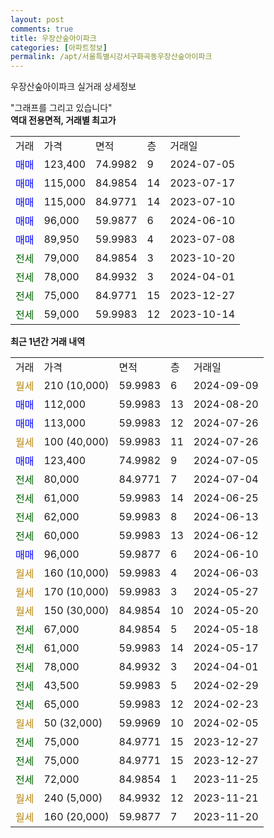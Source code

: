 ```yaml
---
layout: post
comments: true
title: 우장산숲아이파크
categories: [아파트정보]
permalink: /apt/서울특별시강서구화곡동우장산숲아이파크
---
```


우장산숲아이파크 실거래 상세정보

<script type="text/javascript">
  google.charts.load('current', {'packages':['line', 'corechart']});
  google.charts.setOnLoadCallback(drawChart);

  function drawChart() {
    var data = new google.visualization.DataTable();
    data.addColumn('date', '거래일');
    data.addColumn('number', "매매");
    data.addColumn('number', "전세");
    data.addColumn('number', "전매");

    data.addRows([[new Date(Date.parse("2024-09-09")), null, null, null], [new Date(Date.parse("2024-08-20")), 112000, null, null], [new Date(Date.parse("2024-07-26")), 113000, null, null], [new Date(Date.parse("2024-07-26")), null, null, null], [new Date(Date.parse("2024-07-05")), 123400, null, null], [new Date(Date.parse("2024-07-04")), null, 80000, null], [new Date(Date.parse("2024-06-25")), null, 61000, null], [new Date(Date.parse("2024-06-13")), null, 62000, null], [new Date(Date.parse("2024-06-12")), null, 60000, null], [new Date(Date.parse("2024-06-10")), 96000, null, null], [new Date(Date.parse("2024-06-03")), null, null, null], [new Date(Date.parse("2024-05-27")), null, null, null], [new Date(Date.parse("2024-05-20")), null, null, null], [new Date(Date.parse("2024-05-18")), null, 67000, null], [new Date(Date.parse("2024-05-17")), null, 61000, null], [new Date(Date.parse("2024-04-01")), null, 78000, null], [new Date(Date.parse("2024-02-29")), null, 43500, null], [new Date(Date.parse("2024-02-23")), null, 65000, null], [new Date(Date.parse("2024-02-05")), null, null, null], [new Date(Date.parse("2023-12-27")), null, 75000, null], [new Date(Date.parse("2023-12-27")), null, 75000, null], [new Date(Date.parse("2023-11-25")), null, 72000, null], [new Date(Date.parse("2023-11-21")), null, null, null], [new Date(Date.parse("2023-11-20")), null, null, null]]);

    var options = {
      hAxis: {
        format: 'yyyy/MM/dd'
      },    
      lineWidth: 0,
      pointsVisible: true,    
      title: '최근 1년간 유형별 실거래가 분포',
      legend: { position: 'bottom' }
    };

    var formatter = new google.visualization.NumberFormat({pattern:'###,###'} );
    formatter.format(data, 1);
    formatter.format(data, 2);
    
    setTimeout(function() {
        var chart = new google.visualization.LineChart(document.getElementById('columnchart_material'));
        chart.draw(data, (options));
        document.getElementById('loading').style.display = 'none';
    }, 200);
  }
</script>


<div id="loading" style="z-index:20; display: block; margin-left: 0px">"그래프를 그리고 있습니다"</div>
<div id="columnchart_material" style="width: 95%; margin-left: 0px; display: block"></div>
<!-- contents start -->
<b>역대 전용면적, 거래별 최고가</b>
<table class="sortable">
    <tr>
      <td>거래</td>
      <td>가격</td>
      <td>면적</td>
      <td>층</td>
      <td>거래일</td>
    </tr>
        <tr>
          <td><a style="color: blue">매매</a></td>
          <td>123,400</td>
          <td>74.9982</td>
          <td>9</td>
          <td>2024-07-05</td>
        </tr>            <tr>
          <td><a style="color: blue">매매</a></td>
          <td>115,000</td>
          <td>84.9854</td>
          <td>14</td>
          <td>2023-07-17</td>
        </tr>            <tr>
          <td><a style="color: blue">매매</a></td>
          <td>115,000</td>
          <td>84.9771</td>
          <td>14</td>
          <td>2023-07-10</td>
        </tr>            <tr>
          <td><a style="color: blue">매매</a></td>
          <td>96,000</td>
          <td>59.9877</td>
          <td>6</td>
          <td>2024-06-10</td>
        </tr>            <tr>
          <td><a style="color: blue">매매</a></td>
          <td>89,950</td>
          <td>59.9983</td>
          <td>4</td>
          <td>2023-07-08</td>
        </tr>        
        <tr>
              <td><a style="color: darkgreen">전세</a></td>
              <td>79,000</td>
              <td>84.9854</td>
              <td>3</td>
              <td>2023-10-20</td>
            </tr>            <tr>
              <td><a style="color: darkgreen">전세</a></td>
              <td>78,000</td>
              <td>84.9932</td>
              <td>3</td>
              <td>2024-04-01</td>
            </tr>            <tr>
              <td><a style="color: darkgreen">전세</a></td>
              <td>75,000</td>
              <td>84.9771</td>
              <td>15</td>
              <td>2023-12-27</td>
            </tr>            <tr>
              <td><a style="color: darkgreen">전세</a></td>
              <td>59,000</td>
              <td>59.9983</td>
              <td>12</td>
              <td>2023-10-14</td>
            </tr>        
    
</table>

<b>최근 1년간 거래 내역</b>

<table class="sortable">
    <tr>
      <td>거래</td>
      <td>가격</td>
      <td>면적</td>
      <td>층</td>
      <td>거래일</td>
    </tr>
    <tr>
      <td><a style="color: darkgoldenrod">월세</a></td>
      <td>210 (10,000)</td>
      <td>59.9983</td>
      <td>6</td>
      <td>2024-09-09</td>
    </tr>          <tr>
      <td><a style="color: blue">매매</a></td>
      <td>112,000</td>
      <td>59.9983</td>
      <td>13</td>
      <td>2024-08-20</td>
    </tr>          <tr>
      <td><a style="color: blue">매매</a></td>
      <td>113,000</td>
      <td>59.9983</td>
      <td>12</td>
      <td>2024-07-26</td>
    </tr>          <tr>
      <td><a style="color: darkgoldenrod">월세</a></td>
      <td>100 (40,000)</td>
      <td>59.9983</td>
      <td>11</td>
      <td>2024-07-26</td>
    </tr>          <tr>
      <td><a style="color: blue">매매</a></td>
      <td>123,400</td>
      <td>74.9982</td>
      <td>9</td>
      <td>2024-07-05</td>
    </tr>          <tr>
      <td><a style="color: darkgreen">전세</a></td>
      <td>80,000</td>
      <td>84.9771</td>
      <td>7</td>
      <td>2024-07-04</td>
    </tr>          <tr>
      <td><a style="color: darkgreen">전세</a></td>
      <td>61,000</td>
      <td>59.9983</td>
      <td>14</td>
      <td>2024-06-25</td>
    </tr>          <tr>
      <td><a style="color: darkgreen">전세</a></td>
      <td>62,000</td>
      <td>59.9983</td>
      <td>8</td>
      <td>2024-06-13</td>
    </tr>          <tr>
      <td><a style="color: darkgreen">전세</a></td>
      <td>60,000</td>
      <td>59.9983</td>
      <td>13</td>
      <td>2024-06-12</td>
    </tr>          <tr>
      <td><a style="color: blue">매매</a></td>
      <td>96,000</td>
      <td>59.9877</td>
      <td>6</td>
      <td>2024-06-10</td>
    </tr>          <tr>
      <td><a style="color: darkgoldenrod">월세</a></td>
      <td>160 (10,000)</td>
      <td>59.9983</td>
      <td>4</td>
      <td>2024-06-03</td>
    </tr>          <tr>
      <td><a style="color: darkgoldenrod">월세</a></td>
      <td>170 (10,000)</td>
      <td>59.9983</td>
      <td>3</td>
      <td>2024-05-27</td>
    </tr>          <tr>
      <td><a style="color: darkgoldenrod">월세</a></td>
      <td>150 (30,000)</td>
      <td>84.9854</td>
      <td>10</td>
      <td>2024-05-20</td>
    </tr>          <tr>
      <td><a style="color: darkgreen">전세</a></td>
      <td>67,000</td>
      <td>84.9854</td>
      <td>5</td>
      <td>2024-05-18</td>
    </tr>          <tr>
      <td><a style="color: darkgreen">전세</a></td>
      <td>61,000</td>
      <td>59.9983</td>
      <td>14</td>
      <td>2024-05-17</td>
    </tr>          <tr>
      <td><a style="color: darkgreen">전세</a></td>
      <td>78,000</td>
      <td>84.9932</td>
      <td>3</td>
      <td>2024-04-01</td>
    </tr>          <tr>
      <td><a style="color: darkgreen">전세</a></td>
      <td>43,500</td>
      <td>59.9983</td>
      <td>5</td>
      <td>2024-02-29</td>
    </tr>          <tr>
      <td><a style="color: darkgreen">전세</a></td>
      <td>65,000</td>
      <td>59.9983</td>
      <td>12</td>
      <td>2024-02-23</td>
    </tr>          <tr>
      <td><a style="color: darkgoldenrod">월세</a></td>
      <td>50 (32,000)</td>
      <td>59.9969</td>
      <td>10</td>
      <td>2024-02-05</td>
    </tr>          <tr>
      <td><a style="color: darkgreen">전세</a></td>
      <td>75,000</td>
      <td>84.9771</td>
      <td>15</td>
      <td>2023-12-27</td>
    </tr>          <tr>
      <td><a style="color: darkgreen">전세</a></td>
      <td>75,000</td>
      <td>84.9771</td>
      <td>15</td>
      <td>2023-12-27</td>
    </tr>          <tr>
      <td><a style="color: darkgreen">전세</a></td>
      <td>72,000</td>
      <td>84.9854</td>
      <td>1</td>
      <td>2023-11-25</td>
    </tr>          <tr>
      <td><a style="color: darkgoldenrod">월세</a></td>
      <td>240 (5,000)</td>
      <td>84.9932</td>
      <td>12</td>
      <td>2023-11-21</td>
    </tr>          <tr>
      <td><a style="color: darkgoldenrod">월세</a></td>
      <td>160 (20,000)</td>
      <td>59.9877</td>
      <td>7</td>
      <td>2023-11-20</td>
    </tr>      </table>
<!-- contents end -->    

